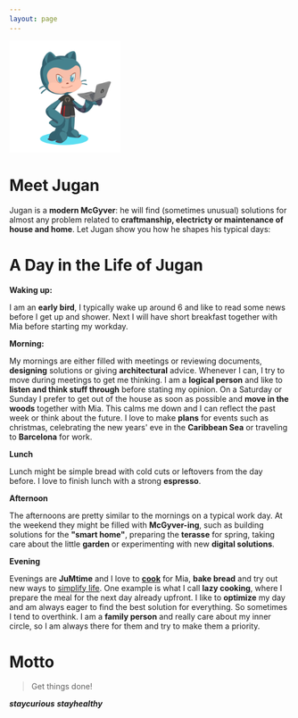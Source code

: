 ```yaml
---
layout: page
--- 
```


<img src="/assets/images/JuMJu.PNG" width="200" height="200">

# Meet Jugan
Jugan is a **modern McGyver**: 
he will find (sometimes unusual) solutions for almost any problem related to **craftmanship, electricty or maintenance of house and home**.
Let Jugan show you how he shapes his typical days:

# A Day in the Life of Jugan

**Waking up:**

I am an **early bird**, I typically wake up around 6 and like to read some news before I get up and shower.
Next I will have short breakfast together with Mia before starting my workday.

**Morning:**

My mornings are either filled with meetings or reviewing documents, **designing** solutions or giving **architectural** advice.
Whenever I can, I try to move during meetings to get me thinking.
I am a **logical person** and like to **listen and think stuff through** before stating my opinion.
On a Saturday or Sunday I prefer to get out of the house as soon as possible and **move in the woods** together with Mia.
This calms me down and I can reflect the past week or think about the future.
I love to make **plans** for events such as christmas, celebrating the new years' eve in the **Caribbean Sea** or traveling to **Barcelona** for work.

**Lunch**

Lunch might be simple bread with cold cuts or leftovers from the day before.
I love to finish lunch with a strong **espresso**.

**Afternoon**

The afternoons are pretty similar to the mornings on a typical work day.
At the weekend they might be filled with **McGyver-ing**, such as building solutions for the **"smart home"**, preparing the **terasse** for spring, taking care about the little **garden** or experimenting with new **digital solutions**.

**Evening**

Evenings are **JuMtime** and I love to [**cook**](/category/jumcook/) for Mia, **bake bread** and try out new ways to [simplify life](/category/jumsimplify/).
One example is what I call **lazy cooking**, where I prepare the meal for the next day already upfront.
I like to **optimize** my day and am always eager to find the best solution for everything. So sometimes I tend to overthink.
I am a **family person** and really care about my inner circle, so I am always there for them and try to make them a priority.

# Motto
> Get things done!

**_staycurious_** **_stayhealthy_**

